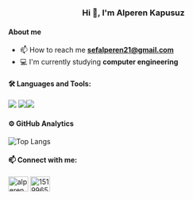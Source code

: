 <h3 align="center">Hi 👋, I'm Alperen Kapusuz</h3>

<h4 align="left">About me</h4>

- 📫 How to reach me **sefalperen21@gmail.com**
- 💻 I'm currently studying **computer engineering**

<h4 align="left">🛠  Languages and Tools:</h4>

<img src="https://img.shields.io/badge/JavaScript-323330?style=for-the-badge&logo=javascript&logoColor=F7DF1E"> <img src="https://img.shields.io/badge/React-lightblue?style=for-the-badge&logo=react&logoColor=blue"><img src="https://img.shields.io/badge/React%20Native-lightblue?style=for-the-badge&logo=react&logoColor=blue">

<h4 align="left">⚙️  GitHub Analytics</h4>

![Top Langs](https://github-readme-stats.vercel.app/api/top-langs/?username=alperenkapusuz&layout=compact&theme=cobalt)

<h4 align="left">📫  Connect with me:</h4>
<p align="left">
<a href="https://linkedin.com/in/alperen-kapusuz-a72a381a5" target="blank"><img align="center" src="https://raw.githubusercontent.com/rahuldkjain/github-profile-readme-generator/master/src/images/icons/Social/linked-in-alt.svg" alt="alperen-kapusuz-a72a381a5" height="30" width="40" /></a>
<a href="https://stackoverflow.com/users/15199653" target="blank"><img align="center" src="https://raw.githubusercontent.com/rahuldkjain/github-profile-readme-generator/master/src/images/icons/Social/stack-overflow.svg" alt="15199653" height="30" width="40" /></a>
</p>
